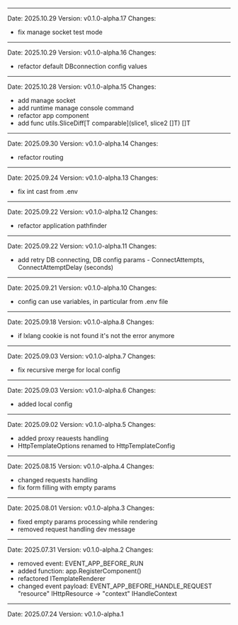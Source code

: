 ------------------------------------------------------------------------------------------------------------------------
Date: 2025.10.29
Version: v0.1.0-alpha.17
Changes:
- fix manage socket test mode

------------------------------------------------------------------------------------------------------------------------
Date: 2025.10.29
Version: v0.1.0-alpha.16
Changes:
- refactor default DBconnection config values

------------------------------------------------------------------------------------------------------------------------
Date: 2025.10.28
Version: v0.1.0-alpha.15
Changes:
- add manage socket
- add runtime manage console command
- refactor app component
- add func utils.SliceDiff[T comparable](slice1, slice2 []T) []T

------------------------------------------------------------------------------------------------------------------------
Date: 2025.09.30
Version: v0.1.0-alpha.14
Changes:
- refactor routing

------------------------------------------------------------------------------------------------------------------------
Date: 2025.09.24
Version: v0.1.0-alpha.13
Changes:
- fix int cast from .env

------------------------------------------------------------------------------------------------------------------------
Date: 2025.09.22
Version: v0.1.0-alpha.12
Changes:
- refactor application pathfinder

------------------------------------------------------------------------------------------------------------------------
Date: 2025.09.22
Version: v0.1.0-alpha.11
Changes:
- add retry DB connecting, DB config params - ConnectAttempts, ConnectAttemptDelay (seconds)

------------------------------------------------------------------------------------------------------------------------
Date: 2025.09.21
Version: v0.1.0-alpha.10
Changes:
- config can use variables, in particular from .env file

------------------------------------------------------------------------------------------------------------------------
Date: 2025.09.18
Version: v0.1.0-alpha.8
Changes:
- if lxlang cookie is not found it's not the error anymore

------------------------------------------------------------------------------------------------------------------------
Date: 2025.09.03
Version: v0.1.0-alpha.7
Changes:
- fix recursive merge for local config

------------------------------------------------------------------------------------------------------------------------
Date: 2025.09.03
Version: v0.1.0-alpha.6
Changes:
- added local config

------------------------------------------------------------------------------------------------------------------------
Date: 2025.09.02
Version: v0.1.0-alpha.5
Changes:
- added proxy reauests handling
- HttpTemplateOptions renamed to HttpTemplateConfig

------------------------------------------------------------------------------------------------------------------------
Date: 2025.08.15
Version: v0.1.0-alpha.4
Changes:
- changed requests handling
- fix form filling with empty params

------------------------------------------------------------------------------------------------------------------------
Date: 2025.08.01
Version: v0.1.0-alpha.3
Changes:
- fixed empty params processing while rendering
- removed request handling dev message

------------------------------------------------------------------------------------------------------------------------
Date: 2025.07.31
Version: v0.1.0-alpha.2
Changes:
- removed event: EVENT_APP_BEFORE_RUN
- added function: app.RegisterComponent()
- refactored ITemplateRenderer
- changed event payload: EVENT_APP_BEFORE_HANDLE_REQUEST "resource" IHttpResource -> "context" IHandleContext

------------------------------------------------------------------------------------------------------------------------
Date: 2025.07.24
Version: v0.1.0-alpha.1
